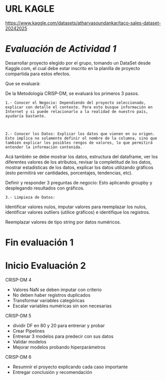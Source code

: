 # URL KAGLE

https://www.kaggle.com/datasets/atharvasoundankar/taco-sales-dataset-20242025


# *Evaluación de Actividad 1*

Desarrollar proyecto elegido por el grupo, tomando un DataSet desde Kaggle.com, el cual debe estar inscrito en la planilla de proyecto compartida para estos efectos.

Que se evaluará:

De la Metodología CRISP-DM, se evaluará los primeros 3 pasos.

    1.- Conocer el Negocio: Dependiendo del proyecto seleccionado, explicar con detalle el contexto. Para esto busque información en Internet y si puede relacionarlo a la realidad de nuestro país, ayudaría bastante.

 

    2.- Conocer los Datos: Explicar los datos que vienen en su origen. Esto implica no solamente definir el nombre de la columna, sino que también explicar los posibles rengos de valores, lo que permitirá entender la información contenida.



Acá también se debe mostrar los datos, estructura del dataframe, ver los diferentes valores de los atributos, revisar la completitud de los datos, mostrar estadísticas de los datos, explicar los datos utilizando gráficos (esto permitirá ver cantidades, porcentajes, tendencias, etc).

 

Definir y responder 3 preguntas de negocio: Esto aplicando groupby y desplegando resultados con gráficos.

 

    3.- Limpieza de Datos:

Identificar valores nulos, imputar valores para reemplazar los nulos, identificar valores outliers (utilice gráficos) e identifique los registros.

Reemplazar valores de tipo string por datos numéricos.

# **Fin evaluación 1**

# **Inicio Evaluación 2**

CRISP-DM 4
- Valores NaN se deben imputar con criterio
- No deben haber registros duplicados
- Transformar variables categóricas
- Escalar variables numéricas sin son necesarias

CRISP-DM 5
- dividir DF en 80 y 20 para entrenar y probar
- Crear Pipelines
- Entrenar 3 modelos para predecir con sus datos
- Validar modelos
- Mejorar modelos probando hiperparámetros

CRISP-DM 6
- Resumnir el proyecto explicando cada caso importante
- Entregar conclusión y recomendación